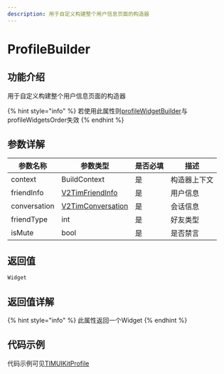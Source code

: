 ```yaml
---
description: 用于自定义构建整个用户信息页面的构造器
---
```


# ProfileBuilder

## 功能介绍

用于自定义构建整个用户信息页面的构造器

{% hint style="info" %}
若使用此属性则[profileWidgetBuilder](ProfileWidgetBuilder.md)与profileWidgetsOrder失效
{% endhint %}

## 参数详解

| 参数名称         | 参数类型                                                                      | 是否必填 | 描述     |
| ------------ | ------------------------------------------------------------------------- | ---- | ------ |
| context      | BuildContext                                                              | 是    | 构造器上下文 |
| friendInfo   | [V2TimFriendInfo](../../api/guan-jian-lei/user/v2timfriendinfo.md)        | 是    | 用户信息   |
| conversation | [V2TimConversation](../../api/guan-jian-lei/message/v2timconversation.md) | 是    | 会话信息   |
| friendType   | int                                                                       | 是    | 好友类型   |
| isMute       | bool                                                                      | 是    | 是否禁言   |

## 返回值

```dart
Widget
```

## 返回值详解

{% hint style="info" %}
此属性返回一个Widget
{% endhint %}

## 代码示例

代码示例可见[TIMUIKitProfile](../TIMUIKitBlackList/)
